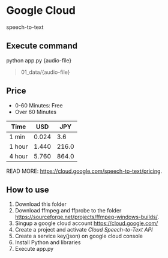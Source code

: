 # Google Cloud

speech-to-text

## Execute command

python app.py {audio-file}
> 01_data/{audio-file}

## Price

- 0-60 Minutes: Free
- Over 60 Minutes

|  Time  |  USD  |  JPY  |
| ---- | ---- | ---- |
|  1 min  |  0.024  |    3.6  |
|  1 hour |  1.440  |  216.0  |
|  4 hour |  5.760  |  864.0  |

READ MORE: <https://cloud.google.com/speech-to-text/pricing>.

## How to use

1. Download this folder
2. Download ffmpeg and ffprobe to the folder <https://sourceforge.net/projects/ffmpeg-windows-builds/>.
3. Singup a google cloud account <https://cloud.google.com/>
4. Create a project and activate *Cloud Speech-to-Text API*
5. Create a service key(json) on google cloud console
6. Install Python and libraries
7. Execute app.py
